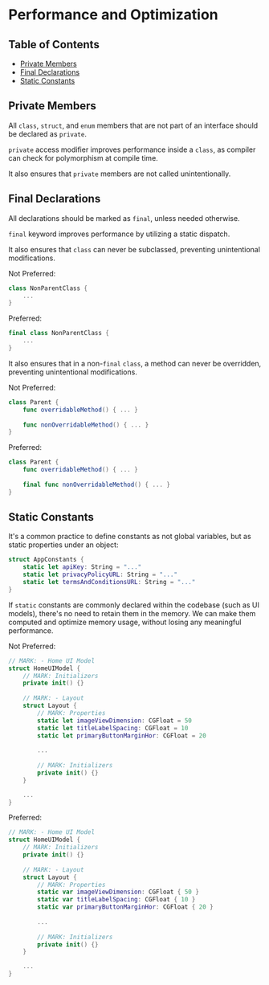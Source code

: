 # Performance and Optimization

## Table of Contents

- [Private Members](#private-members)
- [Final Declarations](#final-declarations)
- [Static Constants](#static-constants)

## Private Members

All `class`, `struct`, and `enum` members that are not part of an interface should be declared as `private`.

`private` access modifier improves performance inside a `class`, as compiler can check for polymorphism at compile time.

It also ensures that `private` members are not called unintentionally.

## Final Declarations

All declarations should be marked as `final`, unless needed otherwise.

`final` keyword improves performance by utilizing a static dispatch. 

It also ensures that `class` can never be subclassed, preventing unintentional modifications.

Not Preferred:

```swift
class NonParentClass {
    ...
}
```

Preferred:

```swift
final class NonParentClass {
    ...
}
```

It also ensures that in a non-`final` `class`, a method can never be overridden, preventing unintentional modifications.

Not Preferred:


```swift
class Parent {
    func overridableMethod() { ... }
    
    func nonOverridableMethod() { ... }
}
```

Preferred:


```swift
class Parent {
    func overridableMethod() { ... }
    
    final func nonOverridableMethod() { ... }
}
```

## Static Constants

It's a common practice to define constants as not global variables, but as static properties under an object:

```swift
struct AppConstants {
    static let apiKey: String = "..."
    static let privacyPolicyURL: String = "..."
    static let termsAndConditionsURL: String = "..."
}
```

If `static` constants are commonly declared within the codebase (such as UI models), there's no need to retain them in the memory. We can make them computed and optimize memory usage, without losing any meaningful performance.

Not Preferred:

```swift
// MARK: - Home UI Model
struct HomeUIModel {
    // MARK: Initializers
    private init() {}
    
    // MARK: - Layout
    struct Layout {
        // MARK: Properties
        static let imageViewDimension: CGFloat = 50
        static let titleLabelSpacing: CGFloat = 10
        static let primaryButtonMarginHor: CGFloat = 20
        
        ...
        
        // MARK: Initializers
        private init() {}
    }

    ...
}
```

Preferred:

```swift
// MARK: - Home UI Model
struct HomeUIModel {
    // MARK: Initializers
    private init() {}
    
    // MARK: - Layout
    struct Layout {
        // MARK: Properties
        static var imageViewDimension: CGFloat { 50 }
        static var titleLabelSpacing: CGFloat { 10 }
        static var primaryButtonMarginHor: CGFloat { 20 }
        
        ...
        
        // MARK: Initializers
        private init() {}
    }

    ...
}
```
